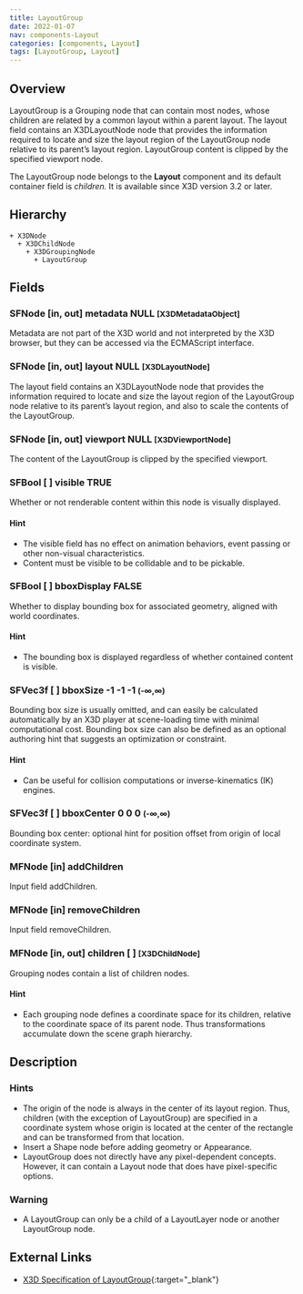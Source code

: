 ```yaml
---
title: LayoutGroup
date: 2022-01-07
nav: components-Layout
categories: [components, Layout]
tags: [LayoutGroup, Layout]
---
```

<style>
.post h3 {
  word-spacing: 0.2em;
}
</style>

## Overview

LayoutGroup is a Grouping node that can contain most nodes, whose children are related by a common layout within a parent layout. The layout field contains an X3DLayoutNode node that provides the information required to locate and size the layout region of the LayoutGroup node relative to its parent’s layout region. LayoutGroup content is clipped by the specified viewport node.

The LayoutGroup node belongs to the **Layout** component and its default container field is *children.* It is available since X3D version 3.2 or later.

## Hierarchy

```
+ X3DNode
  + X3DChildNode
    + X3DGroupingNode
      + LayoutGroup
```

## Fields

### SFNode [in, out] **metadata** NULL <small>[X3DMetadataObject]</small>

Metadata are not part of the X3D world and not interpreted by the X3D browser, but they can be accessed via the ECMAScript interface.

### SFNode [in, out] **layout** NULL <small>[X3DLayoutNode]</small>

The layout field contains an X3DLayoutNode node that provides the information required to locate and size the layout region of the LayoutGroup node relative to its parent’s layout region, and also to scale the contents of the LayoutGroup.

### SFNode [in, out] **viewport** NULL <small>[X3DViewportNode]</small>

The content of the LayoutGroup is clipped by the specified viewport.

### SFBool [ ] **visible** TRUE

Whether or not renderable content within this node is visually displayed.

#### Hint

- The visible field has no effect on animation behaviors, event passing or other non-visual characteristics.
- Content must be visible to be collidable and to be pickable.

### SFBool [ ] **bboxDisplay** FALSE

Whether to display bounding box for associated geometry, aligned with world coordinates.

#### Hint

- The bounding box is displayed regardless of whether contained content is visible.

### SFVec3f [ ] **bboxSize** -1 -1 -1 <small>(-∞,∞)</small>

Bounding box size is usually omitted, and can easily be calculated automatically by an X3D player at scene-loading time with minimal computational cost. Bounding box size can also be defined as an optional authoring hint that suggests an optimization or constraint.

#### Hint

- Can be useful for collision computations or inverse-kinematics (IK) engines.

### SFVec3f [ ] **bboxCenter** 0 0 0 <small>(-∞,∞)</small>

Bounding box center: optional hint for position offset from origin of local coordinate system.

### MFNode [in] **addChildren**

Input field addChildren.

### MFNode [in] **removeChildren**

Input field removeChildren.

### MFNode [in, out] **children** [ ] <small>[X3DChildNode]</small>

Grouping nodes contain a list of children nodes.

#### Hint

- Each grouping node defines a coordinate space for its children, relative to the coordinate space of its parent node. Thus transformations accumulate down the scene graph hierarchy.

## Description

### Hints

- The origin of the node is always in the center of its layout region. Thus, children (with the exception of LayoutGroup) are specified in a coordinate system whose origin is located at the center of the rectangle and can be transformed from that location.
- Insert a Shape node before adding geometry or Appearance.
- LayoutGroup does not directly have any pixel-dependent concepts. However, it can contain a Layout node that does have pixel-specific options.

### Warning

- A LayoutGroup can only be a child of a LayoutLayer node or another LayoutGroup node.

## External Links

- [X3D Specification of LayoutGroup](https://www.web3d.org/documents/specifications/19775-1/V4.0/Part01/components/layout.html#LayoutGroup){:target="_blank"}

